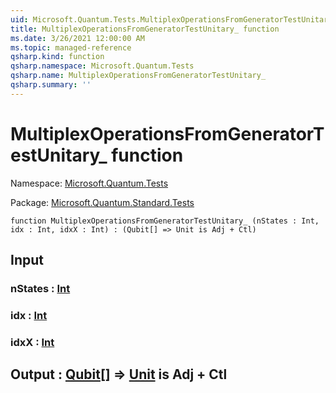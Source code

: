```yaml
---
uid: Microsoft.Quantum.Tests.MultiplexOperationsFromGeneratorTestUnitary_
title: MultiplexOperationsFromGeneratorTestUnitary_ function
ms.date: 3/26/2021 12:00:00 AM
ms.topic: managed-reference
qsharp.kind: function
qsharp.namespace: Microsoft.Quantum.Tests
qsharp.name: MultiplexOperationsFromGeneratorTestUnitary_
qsharp.summary: ''
---
```


# MultiplexOperationsFromGeneratorTestUnitary_ function

Namespace: [Microsoft.Quantum.Tests](xref:Microsoft.Quantum.Tests)

Package: [Microsoft.Quantum.Standard.Tests](https://nuget.org/packages/Microsoft.Quantum.Standard.Tests)




```qsharp
function MultiplexOperationsFromGeneratorTestUnitary_ (nStates : Int, idx : Int, idxX : Int) : (Qubit[] => Unit is Adj + Ctl)
```


## Input

### nStates : [Int](xref:microsoft.quantum.lang-ref.int)




### idx : [Int](xref:microsoft.quantum.lang-ref.int)




### idxX : [Int](xref:microsoft.quantum.lang-ref.int)





## Output : [Qubit](xref:microsoft.quantum.lang-ref.qubit)[] => [Unit](xref:microsoft.quantum.lang-ref.unit)  is Adj + Ctl

